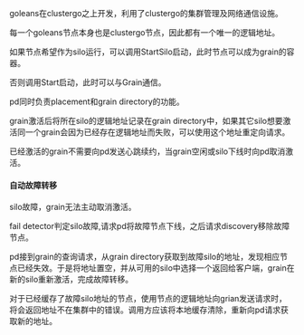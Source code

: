 goleans在clustergo之上开发，利用了clustergo的集群管理及网络通信设施。

每一个goleans节点本身也是clustergo节点，因此都有一个唯一的逻辑地址。

如果节点希望作为silo运行，可以调用StartSilo启动，此时节点可以成为grain的容器。

否则调用Start启动，此时可以与Grain通信。

pd同时负责placement和grain directory的功能。

grain激活后将所在silo的逻辑地址记录在grain directory中，如果其它silo想要激活同一个grain会因为已经存在逻辑地址而失败，可以使用这个地址重定向请求。

已经激活的grain不需要向pd发送心跳续约，当grain空闲或silo下线时向pd取消激活。

#### 自动故障转移

silo故障，grain无法主动取消激活。

fail detector判定silo故障,请求pd将故障节点下线，之后请求discovery移除故障节点。

pd接到grain的查询请求，从grain directory获取到故障silo的地址，发现相应节点已经失效。于是将地址置空，并从可用的silo中选择一个返回给客户端，grain在新的silo重新激活，完成故障转移。


对于已经缓存了故障silo地址的节点，使用节点的逻辑地址向grian发送请求时，将会返回地址不在集群中的错误。调用方应该将本地缓存清除，重新向pd请求获取新的地址。














